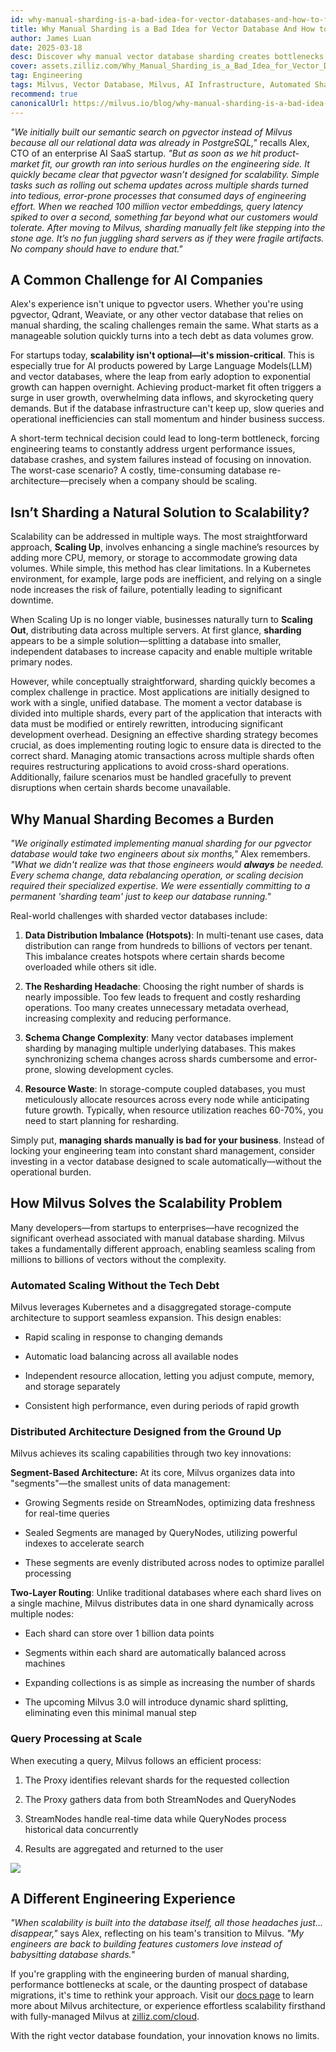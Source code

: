 ```yaml
---
id: why-manual-sharding-is-a-bad-idea-for-vector-databases-and-how-to-fix-it.md
title: Why Manual Sharding is a Bad Idea for Vector Database And How to Fix It
author: James Luan
date: 2025-03-18
desc: Discover why manual vector database sharding creates bottlenecks and how Milvus's automated scaling eliminates engineering overhead for seamless growth.
cover: assets.zilliz.com/Why_Manual_Sharding_is_a_Bad_Idea_for_Vector_Database_And_How_to_Fix_It_1_968a5be504.png
tag: Engineering
tags: Milvus, Vector Database, Milvus, AI Infrastructure, Automated Sharding
recommend: true
canonicalUrl: https://milvus.io/blog/why-manual-sharding-is-a-bad-idea-for-vector-databases-and-how-to-fix-it.md
---
```


_"We initially built our semantic search on pgvector instead of Milvus because all our relational data was already in PostgreSQL,"_ recalls Alex, CTO of an enterprise AI SaaS startup. _"But as soon as we hit product-market fit, our growth ran into serious hurdles on the engineering side. It quickly became clear that pgvector wasn’t designed for scalability. Simple tasks such as rolling out schema updates across multiple shards turned into tedious, error-prone processes that consumed days of engineering effort. When we reached 100 million vector embeddings, query latency spiked to over a second, something far beyond what our customers would tolerate. After moving to Milvus, sharding manually felt like stepping into the stone age. It’s no fun juggling shard servers as if they were fragile artifacts. No company should have to endure that."_


## A Common Challenge for AI Companies

Alex's experience isn't unique to pgvector users. Whether you're using pgvector, Qdrant, Weaviate, or any other vector database that relies on manual sharding, the scaling challenges remain the same. What starts as a manageable solution quickly turns into a tech debt as data volumes grow.

For startups today, **scalability isn't optional—it's mission-critical**. This is especially true for AI products powered by Large Language Models(LLM) and vector databases, where the leap from early adoption to exponential growth can happen overnight. Achieving product-market fit often triggers a surge in user growth, overwhelming data inflows, and skyrocketing query demands. But if the database infrastructure can't keep up, slow queries and operational inefficiencies can stall momentum and hinder business success.

A short-term technical decision could lead to long-term bottleneck, forcing engineering teams to constantly address urgent performance issues, database crashes, and system failures instead of focusing on innovation. The worst-case scenario? A costly, time-consuming database re-architecture—precisely when a company should be scaling.


## Isn’t Sharding a Natural Solution to Scalability?

Scalability can be addressed in multiple ways. The most straightforward approach, **Scaling Up**, involves enhancing a single machine’s resources by adding more CPU, memory, or storage to accommodate growing data volumes. While simple, this method has clear limitations. In a Kubernetes environment, for example, large pods are inefficient, and relying on a single node increases the risk of failure, potentially leading to significant downtime.

When Scaling Up is no longer viable, businesses naturally turn to **Scaling Out**, distributing data across multiple servers. At first glance, **sharding** appears to be a simple solution—splitting a database into smaller, independent databases to increase capacity and enable multiple writable primary nodes.

However, while conceptually straightforward, sharding quickly becomes a complex challenge in practice. Most applications are initially designed to work with a single, unified database. The moment a vector database is divided into multiple shards, every part of the application that interacts with data must be modified or entirely rewritten, introducing significant development overhead. Designing an effective sharding strategy becomes crucial, as does implementing routing logic to ensure data is directed to the correct shard. Managing atomic transactions across multiple shards often requires restructuring applications to avoid cross-shard operations. Additionally, failure scenarios must be handled gracefully to prevent disruptions when certain shards become unavailable.


## Why Manual Sharding Becomes a Burden

_"We originally estimated implementing manual sharding for our pgvector database would take two engineers about six months,"_ Alex remembers. _"What we didn't realize was that those engineers would_ **_always_** _be needed. Every schema change, data rebalancing operation, or scaling decision required their specialized expertise. We were essentially committing to a permanent 'sharding team' just to keep our database running."_

Real-world challenges with sharded vector databases include:

1. **Data Distribution Imbalance (Hotspots)**: In multi-tenant use cases, data distribution can range from hundreds to billions of vectors per tenant. This imbalance creates hotspots where certain shards become overloaded while others sit idle.

2. **The Resharding Headache**: Choosing the right number of shards is nearly impossible. Too few leads to frequent and costly resharding operations. Too many creates unnecessary metadata overhead, increasing complexity and reducing performance.

3. **Schema Change Complexity**: Many vector databases implement sharding by managing multiple underlying databases. This makes synchronizing schema changes across shards cumbersome and error-prone, slowing development cycles.

4. **Resource Waste**: In storage-compute coupled databases, you must meticulously allocate resources across every node while anticipating future growth. Typically, when resource utilization reaches 60-70%, you need to start planning for resharding.

Simply put, **managing shards manually is bad for your business**. Instead of locking your engineering team into constant shard management, consider investing in a vector database designed to scale automatically—without the operational burden.


## How Milvus Solves the Scalability Problem

Many developers—from startups to enterprises—have recognized the significant overhead associated with manual database sharding. Milvus takes a fundamentally different approach, enabling seamless scaling from millions to billions of vectors without the complexity.


### Automated Scaling Without the Tech Debt

Milvus leverages Kubernetes and a disaggregated storage-compute architecture to support seamless expansion. This design enables:

- Rapid scaling in response to changing demands

- Automatic load balancing across all available nodes

- Independent resource allocation, letting you adjust compute, memory, and storage separately

- Consistent high performance, even during periods of rapid growth


### Distributed Architecture Designed from the Ground Up

Milvus achieves its scaling capabilities through two key innovations:

**Segment-Based Architecture:** At its core, Milvus organizes data into "segments"—the smallest units of data management:

- Growing Segments reside on StreamNodes, optimizing data freshness for real-time queries

- Sealed Segments are managed by QueryNodes, utilizing powerful indexes to accelerate search

- These segments are evenly distributed across nodes to optimize parallel processing

**Two-Layer Routing**: Unlike traditional databases where each shard lives on a single machine, Milvus distributes data in one shard dynamically across multiple nodes:

- Each shard can store over 1 billion data points

- Segments within each shard are automatically balanced across machines

- Expanding collections is as simple as increasing the number of shards

- The upcoming Milvus 3.0 will introduce dynamic shard splitting, eliminating even this minimal manual step


### Query Processing at Scale

When executing a query, Milvus follows an efficient process:

1. The Proxy identifies relevant shards for the requested collection

2. The Proxy gathers data from both StreamNodes and QueryNodes

3. StreamNodes handle real-time data while QueryNodes process historical data concurrently

4. Results are aggregated and returned to the user


![](https://assets.zilliz.com/Query_Processing_at_Scale_5792dc9e37.png)

## A Different Engineering Experience

_"When scalability is built into the database itself, all those headaches just... disappear,"_ says Alex, reflecting on his team's transition to Milvus. _"My engineers are back to building features customers love instead of babysitting database shards."_

If you're grappling with the engineering burden of manual sharding, performance bottlenecks at scale, or the daunting prospect of database migrations, it's time to rethink your approach. Visit our [docs page](https://milvus.io/docs/overview.md#What-Makes-Milvus-so-Scalable) to learn more about Milvus architecture, or experience effortless scalability firsthand with fully-managed Milvus at [zilliz.com/cloud](https://zilliz.com/cloud).

With the right vector database foundation, your innovation knows no limits.

